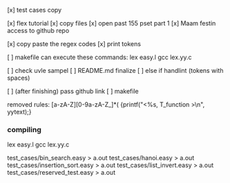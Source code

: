[x] test cases copy 

[x] flex tutorial 
  [x] copy files
[x] open past 155 pset part 1
[x] Maam festin access to github repo


[x] copy paste the regex codes
[x] print tokens  

[ ] makefile
  can execute these commands:
    lex easy.l
    gcc lex.yy.c
  

[ ] check uvle sampel
[ ] README.md finalize
[ ] else if handlint (tokens with spaces)


[ ] (after finishing) pass github link
[ ] makefile

removed rules:
  [a-zA-Z][0-9a-zA-Z_]*\(             {printf("<%s, T_function >\n", yytext);}

### compiling
lex easy.l
gcc lex.yy.c


test_cases/bin_search.easy > a.out
test_cases/hanoi.easy > a.out
test_cases/insertion_sort.easy > a.out
test_cases/list_invert.easy > a.out
test_cases/reserved_test.easy > a.out
